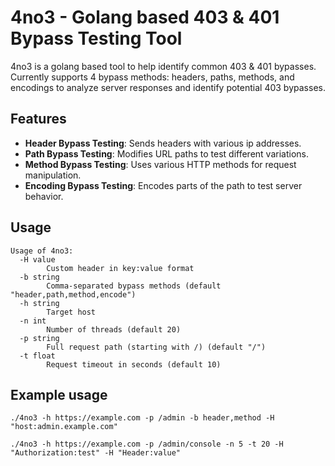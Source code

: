 # 4no3 - Golang based 403 & 401 Bypass Testing Tool

4no3 is a golang based tool to help identify common 403 & 401 bypasses. Currently supports 4 bypass methods: headers, paths, methods, and encodings to analyze server responses and identify potential 403 bypasses.

## Features
- **Header Bypass Testing**: Sends headers with various ip addresses.
- **Path Bypass Testing**: Modifies URL paths to test different variations.
- **Method Bypass Testing**: Uses various HTTP methods for request manipulation.
- **Encoding Bypass Testing**: Encodes parts of the path to test server behavior.

## Usage
```
Usage of 4no3:
  -H value
        Custom header in key:value format
  -b string
        Comma-separated bypass methods (default "header,path,method,encode")
  -h string
        Target host
  -n int
        Number of threads (default 20)
  -p string
        Full request path (starting with /) (default "/")
  -t float
        Request timeout in seconds (default 10)
```
## Example usage
`./4no3 -h https://example.com -p /admin -b header,method -H "host:admin.example.com"`

`./4no3 -h https://example.com -p /admin/console -n 5 -t 20 -H "Authorization:test" -H "Header:value"`
